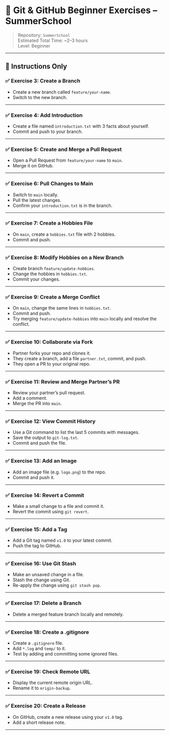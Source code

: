 # 🌱 Git & GitHub Beginner Exercises – SummerSchool

> Repository: `SummerSchool`  
> Estimated Total Time: ~2–3 hours  
> Level: Beginner

---

## 📝 Instructions Only

### ✅ Exercise 3: Create a Branch
- Create a new branch called `feature/your-name`.
- Switch to the new branch.

---

### ✅ Exercise 4: Add Introduction
- Create a file named `introduction.txt` with 3 facts about yourself.
- Commit and push to your branch.

---

### ✅ Exercise 5: Create and Merge a Pull Request
- Open a Pull Request from `feature/your-name` to `main`.
- Merge it on GitHub.

---

### ✅ Exercise 6: Pull Changes to Main
- Switch to `main` locally.
- Pull the latest changes.
- Confirm your `introduction.txt` is in the branch.

---

### ✅ Exercise 7: Create a Hobbies File
- On `main`, create a `hobbies.txt` file with 2 hobbies.
- Commit and push.

---

### ✅ Exercise 8: Modify Hobbies on a New Branch
- Create branch `feature/update-hobbies`.
- Change the hobbies in `hobbies.txt`.
- Commit your changes.

---

### ✅ Exercise 9: Create a Merge Conflict
- On `main`, change the same lines in `hobbies.txt`.
- Commit and push.
- Try merging `feature/update-hobbies` into `main` locally and resolve the conflict.

---

### ✅ Exercise 10: Collaborate via Fork
- Partner forks your repo and clones it.
- They create a branch, add a file `partner.txt`, commit, and push.
- They open a PR to your original repo.

---

### ✅ Exercise 11: Review and Merge Partner’s PR
- Review your partner’s pull request.
- Add a comment.
- Merge the PR into `main`.

---

### ✅ Exercise 12: View Commit History
- Use a Git command to list the last 5 commits with messages.
- Save the output to `git-log.txt`.
- Commit and push the file.

---

### ✅ Exercise 13: Add an Image
- Add an image file (e.g. `logo.png`) to the repo.
- Commit and push it.

---

### ✅ Exercise 14: Revert a Commit
- Make a small change to a file and commit it.
- Revert the commit using `git revert`.

---

### ✅ Exercise 15: Add a Tag
- Add a Git tag named `v1.0` to your latest commit.
- Push the tag to GitHub.

---

### ✅ Exercise 16: Use Git Stash
- Make an unsaved change in a file.
- Stash the change using Git.
- Re-apply the change using `git stash pop`.

---

### ✅ Exercise 17: Delete a Branch
- Delete a merged feature branch locally and remotely.

---

### ✅ Exercise 18: Create a .gitignore
- Create a `.gitignore` file.
- Add `*.log` and `temp/` to it.
- Test by adding and committing some ignored files.

---

### ✅ Exercise 19: Check Remote URL
- Display the current remote origin URL.
- Rename it to `origin-backup`.

---

### ✅ Exercise 20: Create a Release
- On GitHub, create a new release using your `v1.0` tag.
- Add a short release note.

---
